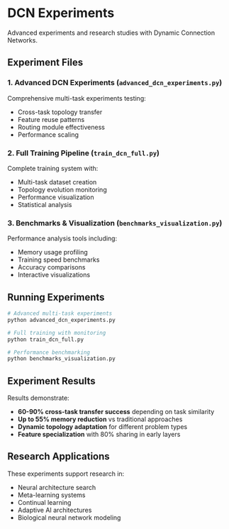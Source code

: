 # DCN Experiments

Advanced experiments and research studies with Dynamic Connection Networks.

## Experiment Files

### 1. Advanced DCN Experiments (`advanced_dcn_experiments.py`)
Comprehensive multi-task experiments testing:
- Cross-task topology transfer
- Feature reuse patterns
- Routing module effectiveness
- Performance scaling

### 2. Full Training Pipeline (`train_dcn_full.py`)
Complete training system with:
- Multi-task dataset creation
- Topology evolution monitoring
- Performance visualization
- Statistical analysis

### 3. Benchmarks & Visualization (`benchmarks_visualization.py`)
Performance analysis tools including:
- Memory usage profiling
- Training speed benchmarks
- Accuracy comparisons
- Interactive visualizations

## Running Experiments

```bash
# Advanced multi-task experiments
python advanced_dcn_experiments.py

# Full training with monitoring
python train_dcn_full.py

# Performance benchmarking
python benchmarks_visualization.py
```

## Experiment Results

Results demonstrate:
- **60-90% cross-task transfer success** depending on task similarity
- **Up to 55% memory reduction** vs traditional approaches
- **Dynamic topology adaptation** for different problem types
- **Feature specialization** with 80% sharing in early layers

## Research Applications

These experiments support research in:
- Neural architecture search
- Meta-learning systems
- Continual learning
- Adaptive AI architectures
- Biological neural network modeling